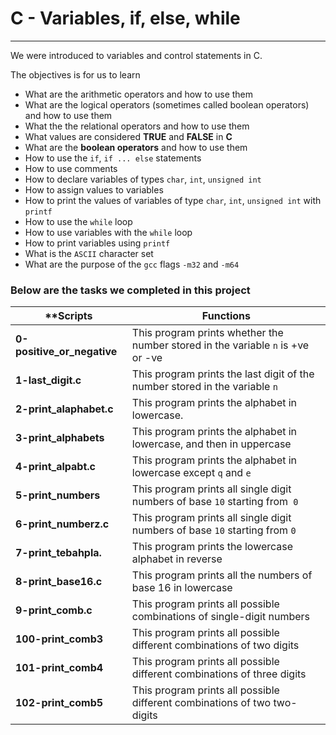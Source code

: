 # C - Variables, if, else, while
---------------------------------

We were introduced to variables and control statements in C.

The objectives is for us to learn 

- What are the arithmetic operators and how to use them
- What are the logical operators (sometimes called boolean operators) and how to use them
- What the the relational operators and how to use them
- What values are considered **TRUE** and **FALSE** in **C**
- What are the **boolean operators** and how to use them
- How to use the ```if```, ```if ... else``` statements
- How to use comments
- How to declare variables of types ```char```, ```int```, ```unsigned int```
- How to assign values to variables
- How to print the values of variables of type ```char```, ```int```, ```unsigned int``` with ```printf```
- How to use the ```while``` loop
- How to use variables with the ```while``` loop
- How to print variables using ```printf```
- What is the ```ASCII``` character set
- What are the purpose of the ```gcc``` flags ```-m32``` and ```-m64```

### Below are the tasks we completed in this project

|**Scripts			|**Functions**								|
|-------------------------------|-----------------------------------------------------------------------|
|**0-positive_or_negative**	|This program prints whether the number stored in the variable ```n``` is +ve or -ve|
|**1-last_digit.c**		|This program prints the last digit of the number stored in the variable ```n```    |
|**2-print_alaphabet.c**	|This program prints the alphabet in lowercase.					    |
|**3-print_alphabets**		|This program prints the alphabet in lowercase, and then in uppercase		    |
|**4-print_alpabt.c**		|This program prints the alphabet in lowercase except ```q``` and ```e```	    |
|**5-print_numbers**		|This program prints all single digit numbers of base ```10``` starting from``` 0```|
|**6-print_numberz.c**		|This program prints all single digit numbers of base ```10``` starting from ```0```|
|**7-print_tebahpla.**		|This program prints the lowercase alphabet in reverse				    |
|**8-print_base16.c**		|This program prints all the numbers of base 16 in lowercase			    |
|**9-print_comb.c**		|This program prints all possible combinations of single-digit numbers		    |
|**100-print_comb3**		|This program prints all possible different combinations of two digits		    |
|**101-print_comb4**		|This program prints all possible different combinations of three digits	    |
|**102-print_comb5**		|This program prints all possible different combinations of two two-digits	    |
